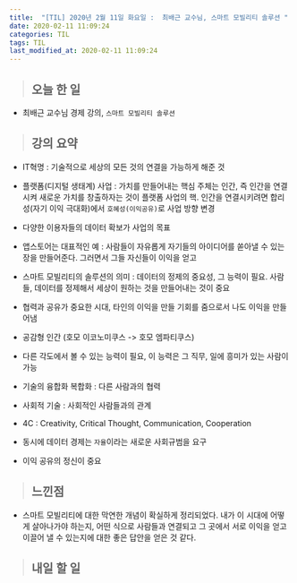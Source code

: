 ```yaml
---
title:  "[TIL] 2020년 2월 11일 화요일 :  최배근 교수님, 스마트 모빌리티 솔루션 "
date: 2020-02-11 11:09:24
categories: TIL
tags: TIL
last_modified_at: 2020-02-11 11:09:24
---
```


>## 오늘 한 일   

- 최배근 교수님 경제 강의, `스마트 모빌리티 솔루션`


>## 강의 요약

- IT혁명 : 기술적으로 세상의 모든 것의 연결을 가능하게 해준 것
- 플랫폼(디지털 생태계) 사업 : 가치를 만들어내는 핵심 주체는 인간, 즉 인간을 연결시켜 새로운 가치를 창출하자는 것이 플랫폼 사업의 핵. 인간을 연결시키려면 합리성(자기 이익 극대화)에서 `호혜성(이익공유)`로 사업 방향 변경

- 다양한 이용자들의 데이터 확보가 사업의 목표
- 앱스토어는 대표적인 예 : 사람들이 자유롭게 자기들의 아이디어를 쏟아낼 수 있는 장을 만들어준다. 그러면서 그들 자신들이 이익을 얻고
- 스마트 모빌리티의 솔루션의 의미 : 데이터의 정제의 중요성, 그 능력이 필요. 사람들, 데이터를 정제해서 세상이 원하는 것을 만들어내는 것이 중요

- 협력과 공유가 중요한 시대, 타인의 이익을 만들 기회를 줌으로서 나도 이익을 만들어냄
- 공감형 인간 (호모 이코노미쿠스 -> 호모 엠파티쿠스)
- 다른 각도에서 볼 수 있는 능력이 필요, 이 능력은 그 직무, 일에 흥미가 있는 사람이 가능
- 기술의 융합화 복합화 : 다른 사람과의 협력
- 사회적 기술 : 사회적인 사람들과의 관계
- 4C : Creativity, Critical Thought, Communication, Cooperation
- 동시에 데이터 경제는 `자율`이라는 새로운 사회규범을 요구
- 이익 공유의 정신이 중요


>## 느낀점

- 스마트 모빌리티에 대한 막연한 개념이 확실하게 정리되었다. 내가 이 시대에 어떻게 살아나가야 하는지, 어떤 식으로 사람들과 연결되고 그 곳에서 서로 이익을 얻고 이끌어 낼 수 있는지에 대한 좋은 답안을 얻은 것 같다.


>## 내일 할 일
